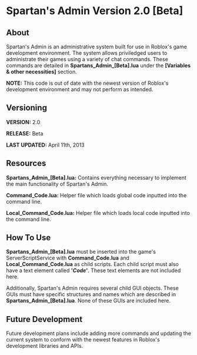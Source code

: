 # Spartan's Admin Version 2.0 [Beta]

## About

Spartan's Admin is an administrative system built for use in Roblox's game development environment. The system allows priviledged users to administrate their games using a variety of chat commands. These commands are detailed in **Spartans_Admin_[Beta].lua** under the **[Variables & other necessities]** section.

**NOTE:** This code is out of date with the newest version of Roblox's development environment and may not perform as intended.

## Versioning

**VERSION:** 2.0

**RELEASE:** Beta

**LAST UPDATED:** April 11th, 2013

## Resources

**Spartans_Admin_[Beta].lua:** Contains everything necessary to implement the main functionality of Spartan's Admin.

**Command_Code.lua:** Helper file which loads global code inputted into the command line.

**Local_Command_Code.lua:** Helper file which loads local code inputted into the command line.

## How To Use

**Spartans_Admin_[Beta].lua** must be inserted into the game's ServerScriptService with **Command_Code.lua** and **Local_Command_Code.lua** as child scripts. Each child script must also have a text element called **'*Code*'**. These text elements are not included here.

Additionally, Spartan's Admin requires several child GUI objects. These GUIs must have specific structures and names which are described in **Spartans_Admin_[Beta].lua**. None of these GUIs are included here.

## Future Development

Future development plans include adding more commands and updating the current system to conform with the newest features in Roblox's development libraries and APIs.
